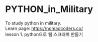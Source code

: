 # PYTHON_in_Military

To study python in military. \
Learn page: https://nomadcoders.co/ \
lesson 1. python으로 웹 스크래퍼 만들기
